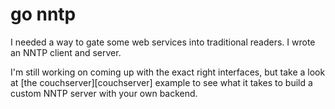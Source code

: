 # go nntp

I needed a way to gate some web services into traditional readers.  I
wrote an NNTP client and server.

I'm still working on coming up with the exact right interfaces, but
take a look at [the couchserver][couchserver] example to see what it
takes to build a custom NNTP server with your own backend.
